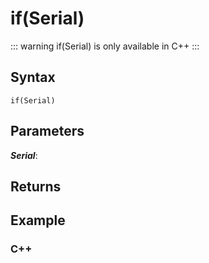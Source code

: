 # if(Serial)

::: warning
if(Serial) is only available in C++
:::


## Syntax 
```
if(Serial)
```
## Parameters

***Serial***:   

## Returns


## Example

### C++